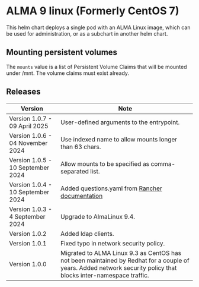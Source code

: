 # ALMA 9 linux (Formerly CentOS 7)

This helm chart deploys a single pod with an ALMA Linux image, which can be used for administration, or as a subchart in another helm chart.

## Mounting persistent volumes

The `mounts` value is a list of Persistent Volume Claims that will be mounted
under /mnt. The volume claims must exist already.

## Releases

| Version | Note |
| ------- | ---- |
| Version 1.0.7 - 09 April 2025 | User-defined arguments to the entrypoint. |
| Version 1.0.6 - 04 November 2024 | Use indexed name to allow mounts longer than 63 chars. |
| Version 1.0.5 - 10 September 2024 | Allow mounts to be specified as comma-separated list. |
| Version 1.0.4 - 10 September 2024 | Added questions.yaml from [Rancher documentation](https://ranchermanager.docs.rancher.com/how-to-guides/new-user-guides/helm-charts-in-rancher/create-apps) |
| Version 1.0.3 - 4 September 2024 | Upgrade to AlmaLinux 9.4. |
| Version 1.0.2 | Added ldap clients. |
| Version 1.0.1 | Fixed typo in network security policy. |
| Version 1.0.0 | Migrated to ALMA Linux 9.3 as CentOS has not been maintained by Redhat for a couple of years.  Added network security policy that blocks inter-namespace traffic. |
